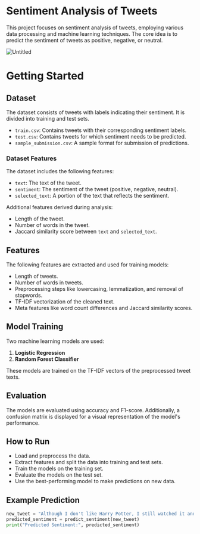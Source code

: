 # Sentiment Analysis of Tweets

This project focuses on sentiment analysis of tweets, employing various data processing and machine learning techniques. The core idea is to predict the sentiment of tweets as positive, negative, or neutral.



![Untitled](https://github.com/SimoneParvizi/Sentiment-Analysis/assets/75120707/b10f285c-b5a6-47e4-a55f-5f5c8d2b00bf)




# Getting Started
 
## Dataset

The dataset consists of tweets with labels indicating their sentiment. It is divided into training and test sets.

- `train.csv`: Contains tweets with their corresponding sentiment labels.
- `test.csv`: Contains tweets for which sentiment needs to be predicted.
- `sample_submission.csv`: A sample format for submission of predictions.

### Dataset Features

The dataset includes the following features:

- `text`: The text of the tweet.
- `sentiment`: The sentiment of the tweet (positive, negative, neutral).
- `selected_text`: A portion of the text that reflects the sentiment.

Additional features derived during analysis:

- Length of the tweet.
- Number of words in the tweet.
- Jaccard similarity score between `text` and `selected_text`.

## Features

The following features are extracted and used for training models:

- Length of tweets.
- Number of words in tweets.
- Preprocessing steps like lowercasing, lemmatization, and removal of stopwords.
- TF-IDF vectorization of the cleaned text.
- Meta features like word count differences and Jaccard similarity scores.

## Model Training

Two machine learning models are used:

1. **Logistic Regression**
2. **Random Forest Classifier**

These models are trained on the TF-IDF vectors of the preprocessed tweet texts.

## Evaluation

The models are evaluated using accuracy and F1-score. Additionally, a confusion matrix is displayed for a visual representation of the model's performance.

## How to Run

- Load and preprocess the data.
- Extract features and split the data into training and test sets.
- Train the models on the training set.
- Evaluate the models on the test set.
- Use the best-performing model to make predictions on new data.

## Example Prediction

```python
new_tweet = "Although I don't like Harry Potter, I still watched it and it was pretty good"
predicted_sentiment = predict_sentiment(new_tweet)
print("Predicted Sentiment:", predicted_sentiment)
